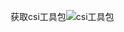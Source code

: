获取csi工具包![csi工具包](https://www-s.ucloud.cn/2024/06/79aaf2a006871a7dc2061973e9ce8274_1718098406173.gz)